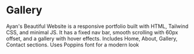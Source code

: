 # Gallery
Ayan's Beautiful Website is a responsive portfolio built with HTML, Tailwind CSS, and minimal JS. It has a fixed nav bar, smooth scrolling with 60px offset, and a gallery with hover effects. Includes Home, About, Gallery, Contact sections. Uses Poppins font for a modern look
